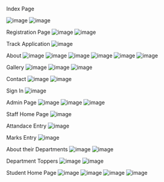 Index Page

![image](https://github.com/user-attachments/assets/98571079-80d7-40b8-9c69-fce3280b3159)
![image](https://github.com/user-attachments/assets/b5c2b5d3-aee1-4c2f-8280-fa69a3cf3ad9)

Registration Page
![image](https://github.com/user-attachments/assets/ea243e18-ab61-4f90-8e0d-e52566240dfc)
![image](https://github.com/user-attachments/assets/e74a6ce6-fac3-49e4-b7d8-def37c27fc96)

Track Application
![image](https://github.com/user-attachments/assets/ecb21ab0-770b-436c-a15a-86feba54086a)

About
![image](https://github.com/user-attachments/assets/e2909c3e-f2dd-4966-a0bd-5d4ecad73c42)
![image](https://github.com/user-attachments/assets/5b8b72c8-fdcd-434b-b0e6-7bf984b1c0a6)
![image](https://github.com/user-attachments/assets/31018fe7-8942-4883-a9d5-0bebe341ce86)
![image](https://github.com/user-attachments/assets/b6fd7ef1-647b-4ff5-90f9-8f30976e5cb8)
![image](https://github.com/user-attachments/assets/a6293989-50dd-45a7-990d-db6f81a038e2)
![image](https://github.com/user-attachments/assets/867a1622-59da-4220-8319-7ea19d6de19a)

Gallery
![image](https://github.com/user-attachments/assets/9186d9f1-45c8-4fb2-9715-1e0e526830f3)
![image](https://github.com/user-attachments/assets/e59eabd3-25a3-473e-aec2-b9ee3b18949d)
![image](https://github.com/user-attachments/assets/8dbe9e2a-dd58-4449-bdaa-ac91d841d52a)

Contact
![image](https://github.com/user-attachments/assets/183b9385-d237-4195-8c53-9966d0fd6aa1)
![image](https://github.com/user-attachments/assets/8df6018c-cb0f-4608-8038-3386259d3ca8)

Sign In
![image](https://github.com/user-attachments/assets/890d299b-d75e-464e-9861-4d280e67b30e)

Admin Page
![image](https://github.com/user-attachments/assets/784f1216-309e-45b3-9d94-7b742c525ed1)
![image](https://github.com/user-attachments/assets/63ae19e2-07bf-42cf-bd31-8a07196e60d0)
![image](https://github.com/user-attachments/assets/0ea8ed6c-c776-41a7-97d3-1fc7f3ace0b5)

Staff Home Page
![image](https://github.com/user-attachments/assets/ab1d1b33-c65f-4ad5-9176-8868060fe67a)

Attandace Entry
![image](https://github.com/user-attachments/assets/f6dffdcc-5feb-4dec-9e06-a937726d824f)

Marks Entry
![image](https://github.com/user-attachments/assets/d323015b-a78b-4ee7-8e73-972ce933da10)

About their Departments
![image](https://github.com/user-attachments/assets/edee3dda-b0f5-408a-8cbc-cc800cdfa1eb)
![image](https://github.com/user-attachments/assets/b8d66881-7cde-4279-8a2d-9191a75d081b)

Department Toppers
![image](https://github.com/user-attachments/assets/3e906045-9361-44f2-89a4-47bbca18d42f)
![image](https://github.com/user-attachments/assets/24d0929c-50cc-4405-a8c8-c67e8ea49c7b)

Student Home Page
![image](https://github.com/user-attachments/assets/80c28633-4303-4c4b-8380-24e66af96c87)
![image](https://github.com/user-attachments/assets/27a868d4-2eb6-4349-a58e-9e1672065309)
![image](https://github.com/user-attachments/assets/ce766e6d-9168-4e63-b654-1c74759d041d)
![image](https://github.com/user-attachments/assets/de9eabf5-dee1-4079-8183-287842eb33ca)







